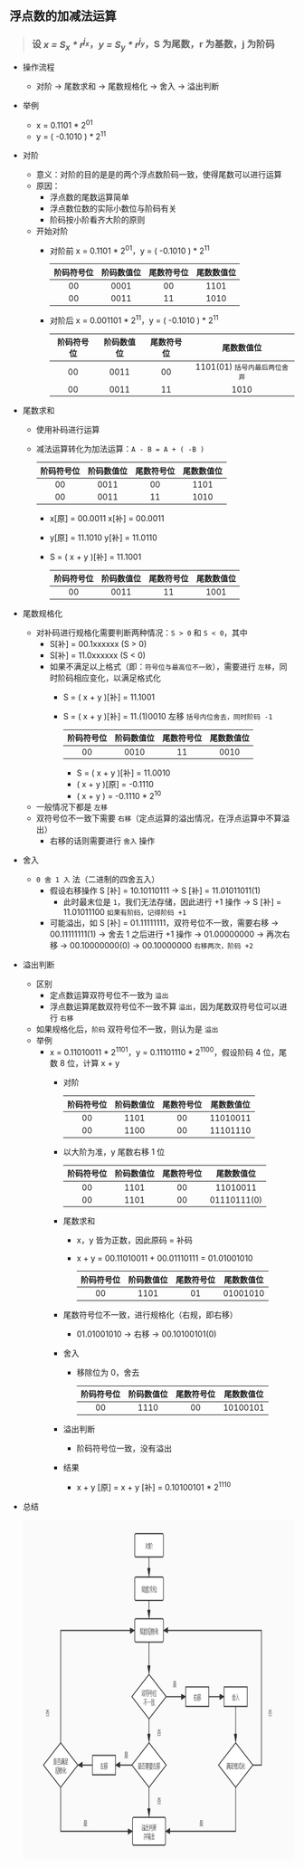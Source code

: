 ## 浮点数的加减法运算

>### 设 <i>x = S<sub>x</sub> * r<sup>j<sub>x</sub></sup></i>，<i>y = S<sub>y</sub> * r<sup>j<sub>y</sub></sup></i>，S 为尾数，r 为基数，j 为阶码
* 操作流程
    * 对阶 → 尾数求和 → 尾数规格化 → 舍入 → 溢出判断
* 举例
    * x = 0.1101 * 2<sup>01</sup>
    * y = ( -0.1010 ) * 2<sup>11</sup>
* 对阶
    * 意义：对阶的目的是是的两个浮点数阶码一致，使得尾数可以进行运算
    * 原因：
        * 浮点数的尾数运算简单
        * 浮点数位数的实际小数位与阶码有关
        * 阶码按小阶看齐大阶的原则
    * 开始对阶
        * 对阶前 x = 0.1101 * 2<sup>01</sup>，y = ( -0.1010 ) * 2<sup>11</sup>
    
            | 阶码符号位 | 阶码数值位 | 尾数符号位 | 尾数数值位 |
            | :---: | :---: | :---: | :---: |
            | 00 | 0001 | 00 | 1101 |
            | 00 | 0011 | 11 | 1010 |
        
        * 对阶后 x = 0.001101 * 2<sup>11</sup>，y = ( -0.1010 ) * 2<sup>11</sup>
        
            | 阶码符号位 | 阶码数值位 | 尾数符号位 | 尾数数值位 |
            | :---: | :---: | :---: | :---: |
            | 00 | 0011 | 00 | 1101(01) `括号内最后两位舍弃` |
            | 00 | 0011 | 11 | 1010 |
        
* 尾数求和
    * 使用补码进行运算
    * 减法运算转化为加法运算：`A - B = A + ( -B )`
    
        | 阶码符号位 | 阶码数值位 | 尾数符号位 | 尾数数值位 |
        | :---: | :---: | :---: | :---: |
        | 00 | 0011 | 00 | 1101 |
        | 00 | 0011 | 11 | 1010 |
        
        * x\[原\] = 00.0011    x\[补\] = 00.0011
        * y\[原\] = 11.1010    y\[补\] = 11.0110
        * S = ( x + y )\[补\] = 11.1001
        
            | 阶码符号位 | 阶码数值位 | 尾数符号位 | 尾数数值位 |
            | :---: | :---: | :---: | :---: |
            | 00 | 0011 | 11 | 1001 |
            
* 尾数规格化
    * 对补码进行规格化需要判断两种情况：`S > 0` 和 `S < 0`，其中
        * S\[补\] = 00.1xxxxxx (S > 0)
        * S\[补\] = 11.0xxxxxx (S < 0)
        * 如果不满足以上格式（即：`符号位与最高位不一致`），需要进行 `左移`，同时阶码相应变化，以满足格式化
            * S = ( x + y )\[补\] = 11.1001
            * S = ( x + y )\[补\] = 11.(1)0010 左移 `括号内位舍去，同时阶码 -1`

                | 阶码符号位 | 阶码数值位 | 尾数符号位 | 尾数数值位 |
                | :---: | :---: | :---: | :---: |
                | 00 | 0010 | 11 | 0010 |
                
                * S = ( x + y )\[补\] = 11.0010
                * ( x + y )\[原\] = -0.1110
                * ( x + y ) = -0.1110 * 2<sup>10</sup>
    * 一般情况下都是 `左移`
    * 双符号位不一致下需要 `右移`（定点运算的溢出情况，在浮点运算中不算溢出）
        * 右移的话则需要进行 `舍入` 操作
* 舍入
    * `0 舍 1 入` 法（二进制的四舍五入）
        * 假设右移操作 S \[补\] = 10.10110111 -> S \[补\] = 11.01011011(1)
            * 此时最末位是 `1`，我们无法存储，因此进行 +1 操作 -> S \[补\] = 11.01011100 `如果有阶码，记得阶码 +1`
        * 可能溢出，如 S \[补\] = 01.11111111，双符号位不一致，需要右移 -> 00.11111111(1) -> 舍去 1 之后进行 +1 操作 -> 01.00000000 -> 再次右移 -> 00.10000000(0) -> 00.10000000 `右移两次，阶码 +2`
* 溢出判断
    * 区别
        * 定点数运算双符号位不一致为 `溢出`
        * 浮点数运算尾数双符号位不一致不算 `溢出`，因为尾数双符号位可以进行 `右移`
    * 如果规格化后，`阶码` 双符号位不一致，则认为是 `溢出`
    * 举例
        * x = 0.11010011 * 2<sup>1101</sup>，y = 0.11101110 * 2<sup>1100</sup>，假设阶码 4 位，尾数 8 位，计算 x + y
            * 对阶
            
                | 阶码符号位 | 阶码数值位 | 尾数符号位 | 尾数数值位 |
                | :---: | :---: | :---: | :---: |
                | 00 | 1101 | 00 | 11010011 |
                | 00 | 1100 | 00 | 11101110 |

            * 以大阶为准，y 尾数右移 1 位
            
                | 阶码符号位 | 阶码数值位 | 尾数符号位 | 尾数数值位 |
                | :---: | :---: | :---: | :---: |
                | 00 | 1101 | 00 | 11010011 |
                | 00 | 1101 | 00 | 01110111(0) |

            * 尾数求和
                * x，y 皆为正数，因此原码 = 补码
                * x + y = 00.11010011 + 00.01110111 = 01.01001010
                
                    | 阶码符号位 | 阶码数值位 | 尾数符号位 | 尾数数值位 |
                    | :---: | :---: | :---: | :---: |
                    | 00 | 1101 | 01 | 01001010 |
            
            * 尾数符号位不一致，进行规格化（右规，即右移）
                * 01.01001010 -> 右移 -> 00.10100101(0)
            * 舍入
                * 移除位为 0，舍去
                
                    | 阶码符号位 | 阶码数值位 | 尾数符号位 | 尾数数值位 |
                    | :---: | :---: | :---: | :---: |
                    | 00 | 1110 | 00 | 10100101 |
            * 溢出判断
                * 阶码符号位一致，没有溢出
            * 结果
                * x + y \[原\] = x + y \[补\] = 0.10100101 * 2<sup>1110</sup>

* 总结
    
    <div align="center">
        <img src="./img/compute.jpg" height="600" />
    </div>

